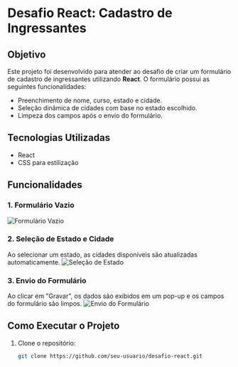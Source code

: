 # Desafio React: Cadastro de Ingressantes

## Objetivo
Este projeto foi desenvolvido para atender ao desafio de criar um formulário de cadastro de ingressantes utilizando **React**. O formulário possui as seguintes funcionalidades:
- Preenchimento de nome, curso, estado e cidade.
- Seleção dinâmica de cidades com base no estado escolhido.
- Limpeza dos campos após o envio do formulário.

## Tecnologias Utilizadas
- React
- CSS para estilização

## Funcionalidades
### 1. Formulário Vazio
![Formulário Vazio](https://imgur.com/rtHaLuM)

### 2. Seleção de Estado e Cidade
Ao selecionar um estado, as cidades disponíveis são atualizadas automaticamente.
![Seleção de Estado](caminho-do-print-selecao-estado.png)

### 3. Envio do Formulário
Ao clicar em "Gravar", os dados são exibidos em um pop-up e os campos do formulário são limpos.
![Envio do Formulário](caminho-do-print-envio-formulario.png)

## Como Executar o Projeto
1. Clone o repositório:
   ```bash
   git clone https://github.com/seu-usuario/desafio-react.git
